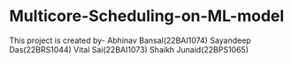 # Multicore-Scheduling-on-ML-model
This project is created by-
Abhinav Bansal(22BAI1074)
Sayandeep Das(22BRS1044)
Vital Sai(22BAI1073)
Shaikh Junaid(22BPS1065)
